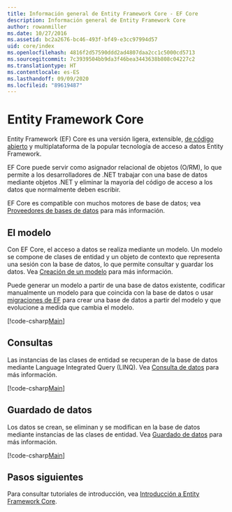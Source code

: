 ```yaml
---
title: Información general de Entity Framework Core - EF Core
description: Información general de Entity Framework Core
author: rowanmiller
ms.date: 10/27/2016
ms.assetid: bc2a2676-bc46-493f-bf49-e3cc97994d57
uid: core/index
ms.openlocfilehash: 4816f2d57590ddd2ad4807daa2cc1c5000cd5713
ms.sourcegitcommit: 7c3939504bb9da3f46bea3443638b808c04227c2
ms.translationtype: HT
ms.contentlocale: es-ES
ms.lasthandoff: 09/09/2020
ms.locfileid: "89619487"
---
```

# <a name="entity-framework-core"></a>Entity Framework Core

Entity Framework (EF) Core es una versión ligera, extensible, [de código abierto](https://github.com/aspnet/EntityFrameworkCore) y multiplataforma de la popular tecnología de acceso a datos Entity Framework.

EF Core puede servir como asignador relacional de objetos (O/RM), lo que permite a los desarrolladores de .NET trabajar con una base de datos mediante objetos .NET y eliminar la mayoría del código de acceso a los datos que normalmente deben escribir.

EF Core es compatible con muchos motores de base de datos; vea [Proveedores de bases de datos](xref:core/providers/index) para más información.

## <a name="the-model"></a>El modelo

Con EF Core, el acceso a datos se realiza mediante un modelo. Un modelo se compone de clases de entidad y un objeto de contexto que representa una sesión con la base de datos, lo que permite consultar y guardar los datos. Vea [Creación de un modelo](xref:core/modeling/index) para más información.

Puede generar un modelo a partir de una base de datos existente, codificar manualmente un modelo para que coincida con la base de datos o usar [migraciones de EF](xref:core/managing-schemas/migrations/index) para crear una base de datos a partir del modelo y que evolucione a medida que cambia el modelo.

[!code-csharp[Main](../../samples/core/Intro/Model.cs)]

## <a name="querying"></a>Consultas

Las instancias de las clases de entidad se recuperan de la base de datos mediante Language Integrated Query (LINQ). Vea [Consulta de datos](xref:core/querying/index) para más información.

[!code-csharp[Main](../../samples/core/Intro/Program.cs#Querying)]

## <a name="saving-data"></a>Guardado de datos

Los datos se crean, se eliminan y se modifican en la base de datos mediante instancias de las clases de entidad. Vea [Guardado de datos](xref:core/saving/index) para más información.

[!code-csharp[Main](../../samples/core/Intro/Program.cs#SavingData)]

## <a name="next-steps"></a>Pasos siguientes

Para consultar tutoriales de introducción, vea [Introducción a Entity Framework Core](xref:core/get-started/index).
